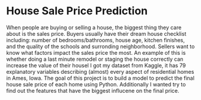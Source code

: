 # House Sale Price Prediction

When people are buying or selling a house, the biggest thing they care about is the sales price. Buyers usually have their dream house checklist including: number of bedrooms/bathrooms, house age, kitchen finishes, and the quality of the schools and surronding neighborhood. Sellers want to know what factors impact the sales price the most. An example of this is whether doing a last minute remodel or staging the house correctly can increase the value of their housel
I got my dataset from Kaggle, it has 79 explanatory variables describing (almost) every aspect of residential homes in Ames, Iowa. The goal of this project is to build a model to predict the final house sale price of each home using Python. Additionally I wanted try to find out the features that have the biggest influcene on the final price.
